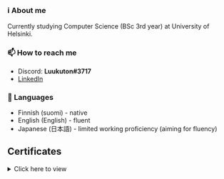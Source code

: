 

### ℹ️ About me

Currently studying Computer Science (BSc 3rd year) at University of Helsinki.

### 📫 How to reach me

- Discord: **Luukuton#3717**
- [LinkedIn](https://www.linkedin.com/in/marko-leinikka/)

### 💬 Languages

- Finnish (suomi) - native
- English (English) - fluent
- Japanese (日本語) - limited working proficiency (aiming for fluency)


## Certificates

<details>
  <summary>Click here to view</summary>
  
  <img alt="DevOps with Docker" src="https://raw.githubusercontent.com/Luukuton/Luukuton/main/img/certificate-docker.png" width="350">
  <img alt="Elements of AI" src="https://raw.githubusercontent.com/Luukuton/Luukuton/main/img/certificate-elements-of-ai.png" width="350">

  Sources: [DevOps with Docker](https://studies.cs.helsinki.fi/stats/api/certificate/docker2021/en/c42e4cace0d281d9a32f6bc9e70a081c), [Elements of AI](https://certificates.mooc.fi/validate/04hbs8qngyir)
</details>
